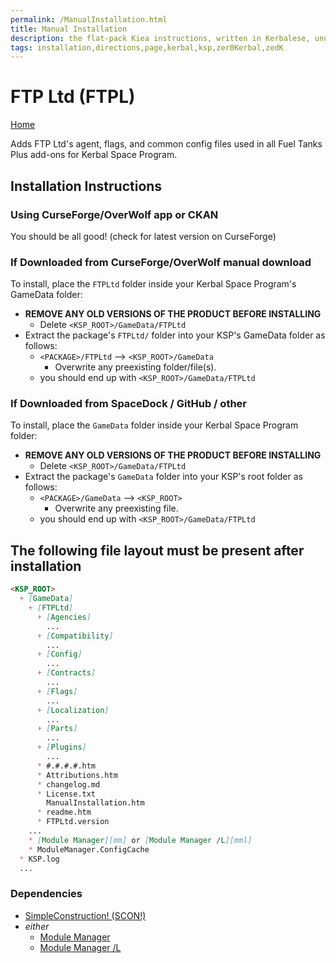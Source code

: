 ```yaml
---
permalink: /ManualInstallation.html
title: Manual Installation
description: the flat-pack Kiea instructions, written in Kerbalese, unusally present
tags: installation,directions,page,kerbal,ksp,zer0Kerbal,zedK
---
```


<!-- ManualInstallation.md v1.1.8.1
FTP Ltd (FTPL)
created: 01 Oct 2019
updated: 29 Jul 2022 -->

<!-- based upon work by Lisias -->

# FTP Ltd (FTPL)

[Home](./index.md)

Adds FTP Ltd's agent, flags, and common config files used in all Fuel Tanks Plus add-ons for Kerbal Space Program.

## Installation Instructions

### Using CurseForge/OverWolf app or CKAN

You should be all good! (check for latest version on CurseForge)

### If Downloaded from CurseForge/OverWolf manual download

To install, place the `FTPLtd` folder inside your Kerbal Space Program's GameData folder:

* **REMOVE ANY OLD VERSIONS OF THE PRODUCT BEFORE INSTALLING**
  * Delete `<KSP_ROOT>/GameData/FTPLtd`
* Extract the package's `FTPLtd/` folder into your KSP's GameData folder as follows:
  * `<PACKAGE>/FTPLtd` --> `<KSP_ROOT>/GameData`
    * Overwrite any preexisting folder/file(s).
  * you should end up with `<KSP_ROOT>/GameData/FTPLtd`

### If Downloaded from SpaceDock / GitHub / other

To install, place the `GameData` folder inside your Kerbal Space Program folder:

* **REMOVE ANY OLD VERSIONS OF THE PRODUCT BEFORE INSTALLING**
  * Delete `<KSP_ROOT>/GameData/FTPLtd`
* Extract the package's `GameData` folder into your KSP's root folder as follows:
  * `<PACKAGE>/GameData` --> `<KSP_ROOT>`
    * Overwrite any preexisting file.
  * you should end up with `<KSP_ROOT>/GameData/FTPLtd`

## The following file layout must be present after installation

```markdown
<KSP_ROOT>
  + [GameData]
    + [FTPLtd]
      + [Agencies]
        ...
      + [Compatibility]
        ...
      + [Config]
        ...
      + [Contracts]
        ...
      + [Flags]
        ...
      + [Localization]
        ...
      + [Parts]
        ...
      + [Plugins]
        ...
      * #.#.#.#.htm
      * Attributions.htm
      * changelog.md
      * License.txt
        ManualInstallation.htm
      * readme.htm
      * FTPLtd.version
    ...
    * [Module Manager][mm] or [Module Manager /L][mml]
    * ModuleManager.ConfigCache
  * KSP.log
  ...
```

### Dependencies

* [SimpleConstruction! (SCON!)][SCON]
* *either*
  * [Module Manager][mm]
  * [Module Manager /L][mml]

[SCON]: https://forum.kerbalspaceprogram.com/index.php?/topic/191424-* "SimpleConstruction! (SCON!)"
[mm]: https://forum.kerbalspaceprogram.com/index.php?/topic/50533-*/ "Module Manager"
[mml]: https://github.com/net-lisias-ksp/ModuleManager "Module Manager /L"
